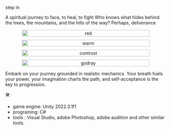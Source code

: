 step in

A spiritual journey to face, to heal, to fight
Who knows what hides behind the trees, the mountains, and the hills of the way?
Perhaps, deliverance

<div align="center" style="display: flex; flex-wrap: wrap; justify-content: center; gap: 10px;">

<div style="flex: 1; min-width: 300px; max-width: 400px;">
<img width="100%" height="auto" alt="red" src="https://github.com/user-attachments/assets/4442d2c2-47fd-4f8f-a96e-1f49ad85f535" />
</div>

<div style="flex: 1; min-width: 300px; max-width: 400px;">
<img width="100%" height="auto" alt="warm" src="https://github.com/user-attachments/assets/9fdcba98-d45c-4fec-b112-6aee42f72dd7" />
</div>

<div style="flex: 1; min-width: 300px; max-width: 400px;">
<img width="100%" height="auto" alt="controst" src="https://github.com/user-attachments/assets/e7c2ab32-cf97-47a9-8f88-14c4cddf6b80" />
</div>

<div style="flex: 1; min-width: 300px; max-width: 400px;">
<img width="100%" height="auto" alt="godray" src="https://github.com/user-attachments/assets/6916cd83-df4b-4db3-9984-d0cac5f8100c" />
</div>

</div>


Embark on your journey grounded in realistic mechanics. Your breath fuels your power, your imagination charts the path, and self-acceptance is the key to progression.

 🛠️ 
- game engine: Unity 2022.3.1f1
- programing: C#
- tools : Visual Studio, adobe Photoshop, adobe audition and other similar tools. 

